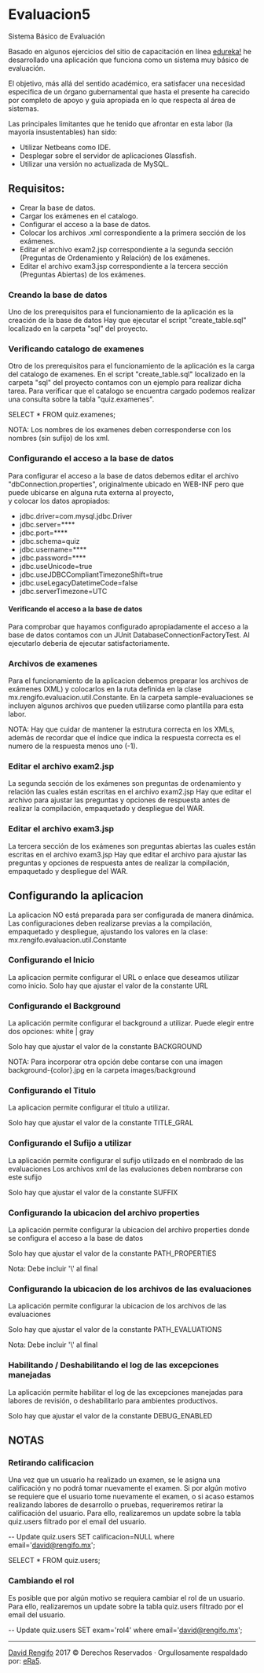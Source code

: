 # Evaluacion5
Sistema B&aacute;sico de Evaluaci&oacute;n

Basado en algunos ejercicios del sitio de capacitaci&oacute;n en l&iacute;nea [edureka!](https://www.edureka.co/) he desarrollado una aplicaci&oacute;n que funciona como un sistema muy b&aacute;sico de evaluaci&oacute;n.

El objetivo, más allá del sentido académico, era satisfacer una necesidad especifica de un &oacute;rgano gubernamental que hasta el presente ha carecido por completo de apoyo y guía apropiada en lo que respecta al área de sistemas.

Las principales limitantes que he tenido que afrontar en esta labor (la mayoría insustentables) han sido:
- Utilizar Netbeans como IDE.
- Desplegar sobre el servidor de aplicaciones Glassfish.
- Utilizar una versión no  actualizada de MySQL.

## Requisitos:

- Crear la base de datos.
- Cargar los ex&aacute;menes en el catalogo.
- Configurar el acceso a la base de datos.
- Colocar los archivos .xml correspondiente a la primera sección de los ex&aacute;menes.
- Editar el archivo exam2.jsp correspondiente a la segunda sección (Preguntas de Ordenamiento y Relaci&oacute;n) de los ex&aacute;menes.
- Editar el archivo exam3.jsp correspondiente a la tercera sección (Preguntas Abiertas) de los ex&aacute;menes.

### Creando la base de datos

Uno de los prerequisitos para el funcionamiento de la aplicaci&oacute;n es la creaci&oacute;n de la base de datos
Hay que ejecutar el script "create_table.sql" localizado en la carpeta "sql" del proyecto.

### Verificando catalogo de examenes

Otro de los prerequisitos para el funcionamiento de la aplicaci&oacute;n es la carga del catalogo de examenes.
En el script "create_table.sql" localizado en la carpeta "sql" del proyecto contamos con un ejemplo para realizar dicha tarea.
Para verificar que el catalogo se encuentra cargado podemos realizar una consulta sobre la tabla "quiz.examenes".

SELECT * FROM quiz.examenes;

NOTA: Los nombres de los examenes deben corresponderse con los nombres (sin sufijo) de los xml.

### Configurando el acceso a la base de datos

Para configurar el acceso a la base de datos debemos editar el archivo "dbConnection.properties",
originalmente ubicado en WEB-INF pero que puede ubicarse en alguna ruta externa al proyecto,  
y colocar los datos apropiados:

- jdbc.driver=com.mysql.jdbc.Driver
- jdbc.server=****
- jdbc.port=****
- jdbc.schema=quiz
- jdbc.username=****
- jdbc.password=****
- jdbc.useUnicode=true
- jdbc.useJDBCCompliantTimezoneShift=true
- jdbc.useLegacyDatetimeCode=false
- jdbc.serverTimezone=UTC

#### Verificando el acceso a la base de datos

Para comprobar que hayamos configurado apropiadamente el acceso a la base de datos contamos con un JUnit 
DatabaseConnectionFactoryTest. Al ejecutarlo deberia de ejecutar satisfactoriamente.

### Archivos de examenes

Para el funcionamiento de la aplicacion debemos preparar los archivos de ex&aacute;menes (XML) y colocarlos en la ruta definida en la clase mx.rengifo.evaluacion.util.Constante.
En la carpeta sample-evaluaciones se incluyen algunos archivos que pueden utilizarse como plantilla para esta labor.

NOTA: Hay que cuidar de mantener la estrutura correcta en los XMLs, 
    adem&aacute;s de recordar que el &iacute;ndice que indica la respuesta correcta es el numero de la respuesta menos uno (-1).

### Editar el archivo exam2.jsp

La segunda secci&oacute;n de los ex&aacute;menes son preguntas de ordenamiento y relaci&oacute;n las cuales est&aacute;n escritas en el archivo exam2.jsp
Hay que editar el archivo para ajustar las preguntas y opciones de respuesta antes de realizar la compilaci&oacute;n, empaquetado y despliegue del WAR.

### Editar el archivo exam3.jsp

La tercera sección de los ex&aacute;menes son preguntas abiertas las cuales est&aacute;n escritas en el archivo exam3.jsp
Hay que editar el archivo para ajustar las preguntas y opciones de respuesta antes de realizar la compilaci&oacute;n, empaquetado y despliegue del WAR.

## Configurando la aplicacion

La aplicacion NO est&aacute; preparada para ser configurada de manera din&aacute;mica. 
Las configuraciones deben realizarse previas a la compilaci&oacute;n, empaquetado y despliegue,
ajustando los valores en la clase: mx.rengifo.evaluacion.util.Constante

### Configurando el Inicio

La aplicacion permite configurar el URL o enlace que deseamos utilizar como inicio.
Solo hay que ajustar el valor de la constante URL

### Configurando el Background

La aplicaci&oacute;n permite configurar el background a utilizar. 
Puede elegir entre dos opciones: white | gray

Solo hay que ajustar el valor de la constante BACKGROUND

NOTA: Para incorporar otra opci&oacute;n debe contarse con una imagen background-{color}.jpg
     en la carpeta images/background

### Configurando el Titulo

La aplicacion permite configurar el t&iacute;tulo a utilizar. 

Solo hay que ajustar el valor de la constante TITLE_GRAL

### Configurando el Sufijo a utilizar

La aplicaci&oacute;n permite configurar el sufijo utilizado en el nombrado de las evaluaciones
Los archivos xml de las evaluciones deben nombrarse con este sufijo

Solo hay que ajustar el valor de la constante SUFFIX

### Configurando la ubicacion del archivo properties

La aplicaci&oacute;n permite configurar la ubicacion del archivo properties donde se configura el acceso a la base de datos

Solo hay que ajustar el valor de la constante PATH_PROPERTIES

Nota: Debe incluir '\\' al final

### Configurando la ubicacion de los archivos de las evaluaciones

La aplicaci&oacute;n permite configurar la ubicacion de los archivos de las evaluaciones

Solo hay que ajustar el valor de la constante PATH_EVALUATIONS

Nota: Debe incluir '\\' al final

### Habilitando / Deshabilitando el log de las excepciones manejadas

La aplicaci&oacute;n permite habilitar el log de las excepciones manejadas para labores de revisi&oacute;n,
o deshabilitarlo para ambientes productivos.

Solo hay que ajustar el valor de la constante DEBUG_ENABLED


## NOTAS

### Retirando calificacion

Una vez que un usuario ha realizado un examen, 
se le asigna una calificaci&oacute;n y no podr&aacute; tomar nuevamente el examen.
Si por alg&uacute;n motivo se requiere que el usuario tome nuevamente el examen,
o si acaso estamos realizando labores de desarrollo o pruebas, 
requeriremos retirar la calificaci&oacute;n del usuario. Para ello, 
realizaremos un update sobre la tabla quiz.users filtrado por el email del usuario.

-- Update quiz.users SET calificacion=NULL where email='david@rengifo.mx';

SELECT * FROM quiz.users;

### Cambiando el rol

Es posible que por alg&uacute;n motivo se requiera cambiar el rol de un usuario. Para ello, 
realizaremos un update sobre la tabla quiz.users filtrado por el email del usuario.

-- Update quiz.users SET exam='rol4' where email='david@rengifo.mx';

---
[David Rengifo](http://david.rengifo.mx/) 2017 &#169; Derechos Reservados &middot; Orgullosamente respaldado por: [eRa5](http://era5.mx/).
